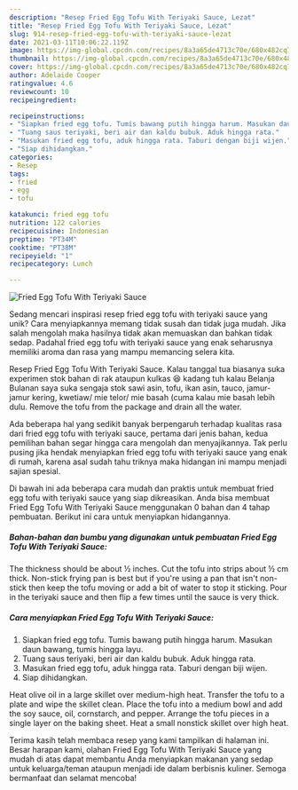 ```yaml
---
description: "Resep Fried Egg Tofu With Teriyaki Sauce, Lezat"
title: "Resep Fried Egg Tofu With Teriyaki Sauce, Lezat"
slug: 914-resep-fried-egg-tofu-with-teriyaki-sauce-lezat
date: 2021-03-11T10:06:22.119Z
image: https://img-global.cpcdn.com/recipes/8a3a65de4713c70e/680x482cq70/fried-egg-tofu-with-teriyaki-sauce-foto-resep-utama.jpg
thumbnail: https://img-global.cpcdn.com/recipes/8a3a65de4713c70e/680x482cq70/fried-egg-tofu-with-teriyaki-sauce-foto-resep-utama.jpg
cover: https://img-global.cpcdn.com/recipes/8a3a65de4713c70e/680x482cq70/fried-egg-tofu-with-teriyaki-sauce-foto-resep-utama.jpg
author: Adelaide Cooper
ratingvalue: 4.6
reviewcount: 10
recipeingredient:

recipeinstructions:
- "Siapkan fried egg tofu. Tumis bawang putih hingga harum. Masukan daun bawang, tumis hingga layu."
- "Tuang saus teriyaki, beri air dan kaldu bubuk. Aduk hingga rata."
- "Masukan fried egg tofu, aduk hingga rata. Taburi dengan biji wijen."
- "Siap dihidangkan."
categories:
- Resep
tags:
- fried
- egg
- tofu

katakunci: fried egg tofu 
nutrition: 122 calories
recipecuisine: Indonesian
preptime: "PT34M"
cooktime: "PT38M"
recipeyield: "1"
recipecategory: Lunch

---
```



![Fried Egg Tofu With Teriyaki Sauce](https://img-global.cpcdn.com/recipes/8a3a65de4713c70e/680x482cq70/fried-egg-tofu-with-teriyaki-sauce-foto-resep-utama.jpg)

Sedang mencari inspirasi resep fried egg tofu with teriyaki sauce yang unik? Cara menyiapkannya memang tidak susah dan tidak juga mudah. Jika salah mengolah maka hasilnya tidak akan memuaskan dan bahkan tidak sedap. Padahal fried egg tofu with teriyaki sauce yang enak seharusnya memiliki aroma dan rasa yang mampu memancing selera kita.

Resep Fried Egg Tofu With Teriyaki Sauce. Kalau tanggal tua biasanya suka experimen stok bahan di rak ataupun kulkas 😆 kadang tuh kalau Belanja Bulanan saya suka sengaja stok sawi asin, tofu, ikan asin, tauco, jamur-jamur kering, kwetiaw/ mie telor/ mie basah (cuma kalau mie basah lebih dulu. Remove the tofu from the package and drain all the water.

Ada beberapa hal yang sedikit banyak berpengaruh terhadap kualitas rasa dari fried egg tofu with teriyaki sauce, pertama dari jenis bahan, kedua pemilihan bahan segar hingga cara mengolah dan menyajikannya. Tak perlu pusing jika hendak menyiapkan fried egg tofu with teriyaki sauce yang enak di rumah, karena asal sudah tahu triknya maka hidangan ini mampu menjadi sajian spesial.


Di bawah ini ada beberapa cara mudah dan praktis untuk membuat fried egg tofu with teriyaki sauce yang siap dikreasikan. Anda bisa membuat Fried Egg Tofu With Teriyaki Sauce menggunakan 0 bahan dan 4 tahap pembuatan. Berikut ini cara untuk menyiapkan hidangannya.

<!--inarticleads1-->

##### Bahan-bahan dan bumbu yang digunakan untuk pembuatan Fried Egg Tofu With Teriyaki Sauce:



The thickness should be about ½ inches. Cut the tofu into strips about ½ cm thick. Non-stick frying pan is best but if you&#39;re using a pan that isn&#39;t non-stick then keep the tofu moving or add a bit of water to stop it sticking. Pour in the teriyaki sauce and then flip a few times until the sauce is very thick. 

<!--inarticleads2-->

##### Cara menyiapkan Fried Egg Tofu With Teriyaki Sauce:

1. Siapkan fried egg tofu. Tumis bawang putih hingga harum. Masukan daun bawang, tumis hingga layu.
1. Tuang saus teriyaki, beri air dan kaldu bubuk. Aduk hingga rata.
1. Masukan fried egg tofu, aduk hingga rata. Taburi dengan biji wijen.
1. Siap dihidangkan.


Heat olive oil in a large skillet over medium-high heat. Transfer the tofu to a plate and wipe the skillet clean. Place the tofu into a medium bowl and add the soy sauce, oil, cornstarch, and pepper. Arrange the tofu pieces in a single layer on the baking sheet. Heat a small nonstick skillet over high heat. 

Terima kasih telah membaca resep yang kami tampilkan di halaman ini. Besar harapan kami, olahan Fried Egg Tofu With Teriyaki Sauce yang mudah di atas dapat membantu Anda menyiapkan makanan yang sedap untuk keluarga/teman ataupun menjadi ide dalam berbisnis kuliner. Semoga bermanfaat dan selamat mencoba!
